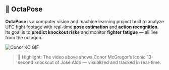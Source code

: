 ## 🥋 OctaPose

**OctaPose** is a computer vision and machine learning project built to analyze UFC fight footage with real-time **pose estimation** and **action recognition**. Its goal is to **predict knockout risks** and monitor **fighter fatigue** — all live from the octagon.

![Conor KO GIF](videos/conor.gif)

> 🧠 Highlight: The video above shows Conor McGregor’s iconic 13-second knockout of José Aldo — visualized and tracked in real-time.

